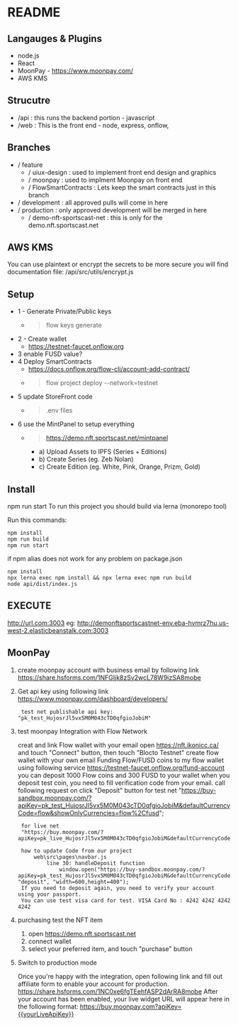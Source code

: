 # README

## Langauges & Plugins
* node.js
* React
* MoonPay - https://www.moonpay.com/
* AWS KMS 

## Strucutre
* /api : this runs the backend portion - javascript
* /web : This is the front end - node, express, onflow, 

## Branches
* / feature 
    * / uiux-design : used to implement front end design and graphics
    * / moonpay : used to implment Moonpay on front end
    * / FlowSmartContracts : Lets keep the smart contracts just in this branch
* / development : all approved pulls will come in here
* / production : only approved development will be merged in here
    * / demo-nft-sportscast-net : this is only for the demo.nft.sportscast.net

## AWS KMS
You can use plaintext or encrypt the secrets to be more secure
you will find documentation
file: /api/src/utils/encrypt.js

## Setup
 * 1 - Generate Private/Public keys
 	* > flow keys generate
 * 2 - Create wallet
	* https://testnet-faucet.onflow.org
 * 3 enable FUSD value?
 * 4 Deploy SmartContracts
	* https://docs.onflow.org/flow-cli/account-add-contract/
	* > flow project deploy --network=testnet
 * 5 update StoreFront code
	* > .env files
 * 6  use the MintPanel to setup everything
	* > https://demo.nft.sportscast.net/mintpanel 
		* a) Upload Assets to IPFS (Series + Editions)
		* b) Create Series (eg. Zeb Nolan)
		* c) Create Edition (eg. White, Pink, Orange, Prizm, Gold)


## Install
npm run start
 To run this project you should build via lerna (monorepo tool)

Run this commands:

```
npm install
npm run build
npm run start
```

if npm alias does not work for any problem on package.json

```
npm install
npx lerna exec npm install && npx lerna exec npm run build
node api/dist/index.js
```

## EXECUTE
http://url.com:3003
eg: http://demonftsportscastnet-env.eba-hvmrz7hu.us-west-2.elasticbeanstalk.com:3003


## MoonPay

1. create moonpay account with business email by following link
		https://share.hsforms.com/1NFGIjk8zSy2wcL78W9izSA8mobe

2. Get api key using following link
		https://www.moonpay.com/dashboard/developers/

		test net publishable api key: "pk_test_HujosrJl5vx5M0M043cTD0qfgioJobiM"

3. test moonpay Integration with Flow Network

	creat and link Flow wallet with your email
		open https://nft.ikonicc.ca/
		and touch "Connect" button, then touch "Blocto Testnet"
		create flow wallet with your own email
	Funding Flow/FUSD coins to my flow wallet using following service
		https://testnet-faucet.onflow.org/fund-account
		you can deposit 1000 Flow coins and 300 FUSD to your wallet
		when you deposit test coin, you need to fill verification code from your email.
	call following request on click "Deposit" button
		for test net
		"https://buy-sandbox.moonpay.com/?apiKey=pk_test_HujosrJl5vx5M0M043cTD0qfgioJobiM&defaultCurrencyCode=flow&showOnlyCurrencies=flow%2Cfusd";

		for live net
		"https://buy.moonpay.com/?apiKey=pk_live_HujosrJl5vx5M0M043cTD0qfgioJobiM&defaultCurrencyCode=flow&showOnlyCurrencies=flow%2Cfusd";

		how to update Code from our project
			web\src\pages\navbar.js
				line 30: handleDeposit function
					window.open("https://buy-sandbox.moonpay.com/?apiKey=pk_test_HujosrJl5vx5M0M043cTD0qfgioJobiM&defaultCurrencyCode=flow&showOnlyCurrencies=flow%2Cfusd", "deposit", "width=600,height=400");
		If you need to deposit again, you need to verify your account using your passport.
		You can use test visa card for test. VISA Card No : 4242 4242 4242 4242

4. purchasing test the NFT item
	1) open https://demo.nft.sportscast.net
	2) connect wallet
	3) select your preferred item, and touch "purchase" button

5. Switch to production mode

	Once you're happy with the integration, open following link and fill out affiliate form to enable your account for production.
		https://share.hsforms.com/1NC0xe6fgTEehfASP2dArRA8mobe
	After your account has been enabled, your live widget URL will appear here in the following format:
		https://buy.moonpay.com?apiKey={{yourLiveApiKey}}
